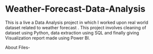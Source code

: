 # Weather-Forecast-Data-Analysis
This is a live a Data Analysis project in which I worked upon  real world dataset related to weather forecast . This project involves cleaning of dataset using Python, data extraction using SQL and finally giving Visualization report made using Power BI.

About Files- 

